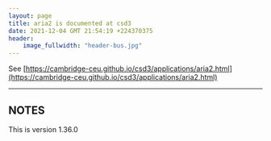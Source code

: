 ```yaml
---
layout: page
title: aria2 is documented at csd3
date: 2021-12-04 GMT 21:54:19 +224370375
header:
    image_fullwidth: "header-bus.jpg"
---
```


See [https://cambridge-ceu.github.io/csd3/applications/aria2.html](https://cambridge-ceu.github.io/csd3/applications/aria2.html)

<!--more-->

---

## NOTES

This is version 1.36.0
